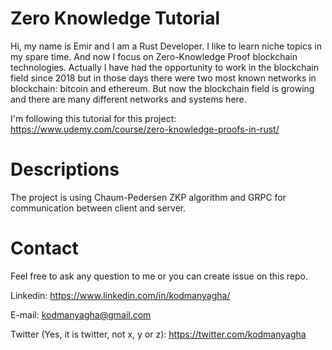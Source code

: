 # Zero Knowledge Tutorial

Hi, my name is Emir and I am a Rust Developer. I like to learn niche topics in my spare time.
And now I focus on Zero-Knowledge Proof blockchain technologies. Actually I have had the
opportunity to work in the blockchain field since 2018 but in those days there were two most
known networks in blockchain: bitcoin and ethereum. But now the blockchain field is
growing and there are many different networks and systems here.

I'm following this tutorial for this project: https://www.udemy.com/course/zero-knowledge-proofs-in-rust/

# Descriptions

The project is using Chaum-Pedersen ZKP algorithm and GRPC for communication between
client and server.

# Contact

Feel free to ask any question to me or you can create issue on this repo.

Linkedin: https://www.linkedin.com/in/kodmanyagha/

E-mail: kodmanyagha@gmail.com

Twitter (Yes, it is twitter, not x, y or z): https://twitter.com/kodmanyagha

